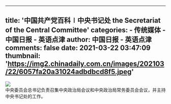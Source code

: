 
---
title: '中国共产党百科∣中央书记处 the Secretariat of the Central Committee'
categories: 
    - 传统媒体
    - 中国日报 - 英语点津
author: 中国日报 - 英语点津
comments: false
date: 2021-03-22 03:47:09
thumbnail: 'https://img2.chinadaily.com.cn/images/202103/22/6057fa20a31024adbdbcd8f5.jpeg'
---

<div>   
<img src="https://img2.chinadaily.com.cn/images/202103/22/6057fa20a31024adbdbcd8f5.jpeg" referrerpolicy="no-referrer"><br>
                    中央委员会总书记负责召集中央政治局会议和中央政治局常务委员会会议，并主持中央书记处的工作。
                    
</div>
            